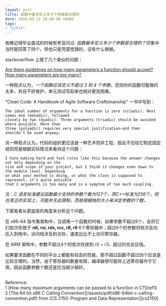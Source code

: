 ```yaml
---
layout: post
title: 函数中最多定义多少个参数是合理的
date: 2019-03-12 20:00:00 +0800
tags:
- "C/C++"
---
```


依稀记得毕业面试的时候有考官问过: *函数最多定义多少个参数是合理的 ?*  印象中当时是回答了四个，但也只是凭感觉猜的，没有什么根据。

stackoverflow 上搜了几个类似的问题：

[Are there guidelines on how many parameters a function should accept?][145055] <br>
[How many parameters are too many?][174968]

一种观点认为，*一个函数应该定义不超过 3 到 4 个参数*，否则你的函数可能做的太多，并且不好维护，单元测试写起来也相对更加困难。

"Clean Code: A Handbook of Agile Software Craftsmanship" 一书中写到：

```
The ideal number of arguments for a function is zero (niladic). Next comes one (monadic), followed 
closely by two (dyadic). Three arguments (triadic) should be avoided where possible. More than 
three (polyadic) requires very special justification—and then shouldn’t be used anyway.
```

另一种观点认为，代码的组织更应该是一种艺术而非工程，因此不应给它制定固定规则而是根据实际情况来看待这个问题：

```
I hate making hard and fast rules like this because the answer changes not only depending on the 
size and scope of your project, but I think it changes even down to the module level. Depending 
on what your method is doing, or what the class is supposed to represent, it's quite possible 
that 2 arguments is too many and is a symptom of too much coupling.
```

注：*C 语言标准建议函数最少支持的参数个数为127个，而C++标准为256个，但在真正的实现上，可能并无此限制，而是根据栈的大小来决定参数的个数。*

下面笔者从更底层的角度来分析这个问题。

在 x86-64 指令集架构中，当调用一个函数的时候，如果参数不超过6个，会将它们依次存放于 **rdi, rsi, rdx, rcx, r8, r9** 6个寄存器中；超过6个的参数将依次反向压入到栈中。访问栈涉及到访存，速度远比不上访问寄存器。

在 ARM 架构中，参数不超过4个的依次存放到 r0 ~ r3，超过的也会压栈。

如果要求函数在不同的平台上都能有较高的性能，那不超过函数不超过四个应该是比较合理的。当然，由于寄存器的数量有限，编译器很可能将上述寄存器作于它用，因此函数参数个数还是应当越少越好。

<br>
<span class="post-meta">
Reference:
</span>
<br>
<span class="post-meta">
1 [How many maximum arguments can be passed to a function in C?][ref1] <br>
2 [The 64 bit x86 C Calling Convention](/assets/pdf/x86-64bit-c-calling-convention.pdf) from [CS 2150: Program and Data Representation][cs2150]
</span>

[145055]: https://softwareengineering.stackexchange.com/questions/145055/are-there-guidelines-on-how-many-parameters-a-function-should-accept
[174968]: https://stackoverflow.com/questions/174968/how-many-parameters-are-too-many
[ref1]: https://www.quora.com/How-many-maximum-arguments-can-be-passed-to-a-function-in-C
[cs2150]: http://aaronbloomfield.github.io/pdr/readme.html
